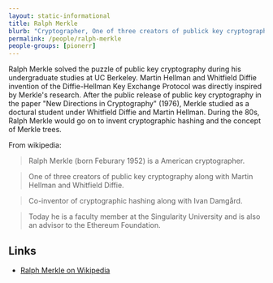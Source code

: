 ```yaml
---
layout: static-informational
title: Ralph Merkle
blurb: "Cryptographer, One of three creators of publick key cryptography, inventor of cryptographic hashing"
permalink: /people/ralph-merkle
people-groups: [pionerr]
---
```


Ralph Merkle solved the puzzle of public key cryptography during his undergraduate studies at UC Berkeley. Martin Hellman and Whitfield Diffie invention of the Diffie-Hellman Key Exchange Protocol was directly inspired by Merkle's research. After the public release of public key cryptography in the paper "New Directions in Cryptography" (1976), Merkle studied as a doctural student under Whitfield Diffie and Martin Hellman. During the 80s, Ralph Merkle would go on to invent cryptographic hashing and the concept of Merkle trees.

From wikipedia:

> Ralph Merkle (born Feburary 1952) is a American cryptographer.

> One of three creators of public key cryptography along with Martin Hellman and Whitfield Diffie.

> Co-inventor of cryptographic hashing along with Ivan Damgård.

> Today he is a faculty member at the Singularity University and is also an advisor to the Ethereum Foundation.

## Links

* [Ralph Merkle on Wikipedia](https://en.wikipedia.org/wiki/Ralph_Merkle)
